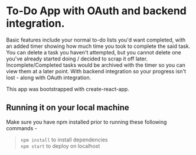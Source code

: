 # To-Do App with OAuth and backend integration.  
Basic features include your normal to-do lists you'd want completed, with an added timer showing how much time you took to complete the said task. You can delete a task you haven't attempted, but you cannot delete one you've already started doing / decided to scrap it off later. Incomplete/Completed tasks would be archived with the timer so you can view them at a later point. With backend integration so your progress isn't lost - along with OAuth integration.  
  
This app was bootstrapped with create-react-app.  
## Running it on your local machine  
Make sure you have npm installed prior to running these following commands -  
> `npm install` to install dependencies  
> `npm start` to deploy on localhost  
